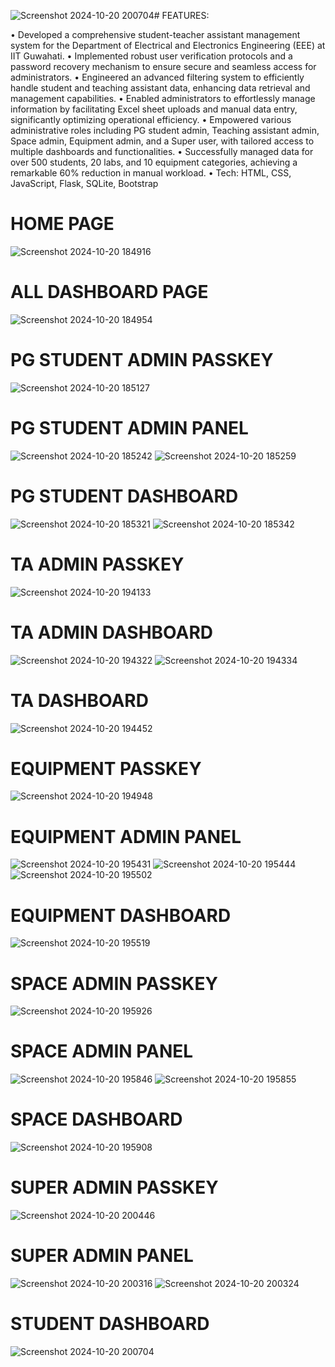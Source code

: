 ![Screenshot 2024-10-20 200704](https://github.com/user-attachments/assets/eccf89e2-eb06-4413-b9d0-bb2eb6a6b5c5)# FEATURES: 

• Developed a comprehensive student-teacher assistant management system for the Department of
Electrical and Electronics Engineering (EEE) at IIT Guwahati.
• Implemented robust user verification protocols and a password recovery mechanism to ensure
secure and seamless access for administrators.
• Engineered an advanced filtering system to efficiently handle student and teaching assistant data,
enhancing data retrieval and management capabilities.
• Enabled administrators to effortlessly manage information by facilitating Excel sheet uploads and
manual data entry, significantly optimizing operational efficiency.
• Empowered various administrative roles including PG student admin, Teaching assistant admin,
Space admin, Equipment admin, and a Super user, with tailored access to multiple dashboards
and functionalities.
• Successfully managed data for over 500 students, 20 labs, and 10 equipment categories, achieving
a remarkable 60% reduction in manual workload.
• Tech: HTML, CSS, JavaScript, Flask, SQLite, Bootstrap

# HOME PAGE

![Screenshot 2024-10-20 184916](https://github.com/user-attachments/assets/23a38d2f-6f32-4b1f-a877-e6ad4439aacd)

# ALL DASHBOARD PAGE

![Screenshot 2024-10-20 184954](https://github.com/user-attachments/assets/fe807b72-5fe5-42aa-bf67-e8e409da857e)

# PG STUDENT ADMIN PASSKEY

![Screenshot 2024-10-20 185127](https://github.com/user-attachments/assets/8095af9c-aa76-477b-86e1-47aa9b2864ea)

# PG STUDENT ADMIN PANEL

![Screenshot 2024-10-20 185242](https://github.com/user-attachments/assets/37e99e98-723b-49aa-8e8f-66f0e6aaade8)
![Screenshot 2024-10-20 185259](https://github.com/user-attachments/assets/27013fcc-8557-4fc0-8d7e-1f6dcfadcae5)

# PG STUDENT DASHBOARD

![Screenshot 2024-10-20 185321](https://github.com/user-attachments/assets/0e498473-091e-4523-9f3f-8fd703c27ba3)
![Screenshot 2024-10-20 185342](https://github.com/user-attachments/assets/be03e673-6adc-4dd4-b17c-b70f91e465e7)

# TA ADMIN PASSKEY

![Screenshot 2024-10-20 194133](https://github.com/user-attachments/assets/c249f552-ad78-486a-bad7-649d9eda769f)

# TA ADMIN DASHBOARD

![Screenshot 2024-10-20 194322](https://github.com/user-attachments/assets/b23ff1e6-44be-4bdf-86a3-edbea714e64d)
![Screenshot 2024-10-20 194334](https://github.com/user-attachments/assets/db25e868-9f5b-47cd-89db-78498de5bd06)

# TA DASHBOARD

![Screenshot 2024-10-20 194452](https://github.com/user-attachments/assets/b5308d44-118c-453c-a44c-6083ae8e4b82)

# EQUIPMENT PASSKEY

![Screenshot 2024-10-20 194948](https://github.com/user-attachments/assets/8aac67f1-8312-4a5f-a8ff-83b0482b1ea7)

# EQUIPMENT ADMIN PANEL

![Screenshot 2024-10-20 195431](https://github.com/user-attachments/assets/ef921ede-6747-45c2-ab0d-7391bfc3bf61)
![Screenshot 2024-10-20 195444](https://github.com/user-attachments/assets/3a4b49ec-e749-46a4-8688-fbc69997c4ab)
![Screenshot 2024-10-20 195502](https://github.com/user-attachments/assets/7cce1d79-9494-45a8-ba92-d49de77f7307)

# EQUIPMENT DASHBOARD

![Screenshot 2024-10-20 195519](https://github.com/user-attachments/assets/6ba7d5f3-6002-42ff-addd-0674032b0317)

# SPACE ADMIN PASSKEY

![Screenshot 2024-10-20 195926](https://github.com/user-attachments/assets/09fbd2da-003d-43ff-9d4a-c7d6ecedb149)

# SPACE ADMIN PANEL

![Screenshot 2024-10-20 195846](https://github.com/user-attachments/assets/a632026b-b46b-4a99-a471-64db35ace617)
![Screenshot 2024-10-20 195855](https://github.com/user-attachments/assets/628f8728-5017-4ef2-99d9-54c9888d053a)

# SPACE DASHBOARD

![Screenshot 2024-10-20 195908](https://github.com/user-attachments/assets/4a1e9929-9df6-40b6-acf7-2d4e1379037a)

# SUPER ADMIN PASSKEY

![Screenshot 2024-10-20 200446](https://github.com/user-attachments/assets/55de7465-7a26-44bf-b3a0-2cfd9717f99f)

# SUPER ADMIN PANEL

![Screenshot 2024-10-20 200316](https://github.com/user-attachments/assets/aaae5360-1c9c-4b04-858b-adc8c55eb8ee)
![Screenshot 2024-10-20 200324](https://github.com/user-attachments/assets/09f5c879-d8de-41c5-b34a-c0dec81cc467)

# STUDENT DASHBOARD

![Screenshot 2024-10-20 200704](https://github.com/user-attachments/assets/673f6831-77b2-43ab-a9be-867014882363)




















